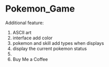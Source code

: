 # Pokemon_Game

Additional feature:
1. ASCII art
2. interface add color
3. pokemon and skill add types when displays
4. display the current pokemon status
5. 
6. Buy Me a Coffee
